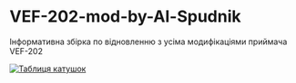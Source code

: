 # VEF-202-mod-by-Al-Spudnik
Інформативна збірка по відновленню з усіма модифікаціями приймача VEF-202

[![Таблиця катушок](https://img.shields.io/badge/Таблиця_катушок-blue.svg )](https://photos.app.goo.gl/kkhYgLVB2DS3a5Cb8)
